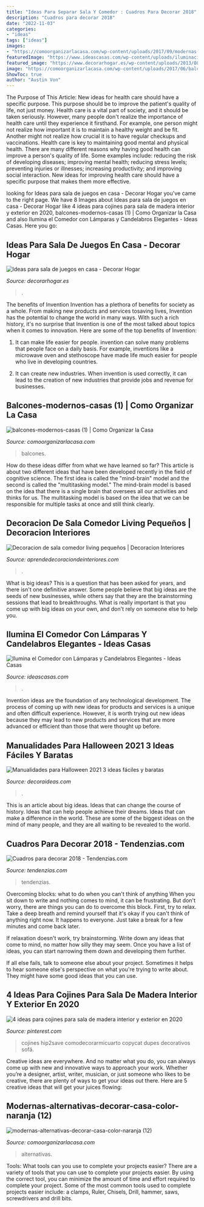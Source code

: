 ```yaml
---
title: "Ideas Para Separar Sala Y Comedor : Cuadros Para Decorar 2018"
description: "Cuadros para decorar 2018"
date: "2022-11-03"
categories:
- "ideas"
tags: ["ideas"]
images:
- "https://comoorganizarlacasa.com/wp-content/uploads/2017/09/modernas-alternativas-decorar-casa-color-naranja-12.jpg"
featuredImage: "https://www.ideascasas.com/wp-content/uploads/iluminacion-estilo.jpg"
featured_image: "https://www.decorarhogar.es/wp-content/uploads/2013/08/sala-de-juegos-en-casa-02.jpg"
image: "https://comoorganizarlacasa.com/wp-content/uploads/2017/06/balcones-modernos-casas-1.jpg"
ShowToc: true
author: "Austin Von"
---
```



The Purpose of This Article: New ideas for health care should have a specific purpose. This purpose should be to improve the patient's quality of life, not just money.
Health care is a vital part of society, and it should be taken seriously. However, many people don't realize the importance of health care until they experience it firsthand. For example, one person might not realize how important it is to maintain a healthy weight and be fit. Another might not realize how crucial it is to have regular checkups and vaccinations. Health care is key to maintaining good mental and physical health. There are many different reasons why having good health can improve a person's quality of life. Some examples include: reducing the risk of developing diseases; improving mental health; reducing stress levels; preventing injuries or illnesses; increasing productivity; and improving social interaction. New ideas for improving health care should have a specific purpose that makes them more effective.

	

		
looking for Ideas para sala de juegos en casa - Decorar Hogar you've came to the right page. We have 8 Images about Ideas para sala de juegos en casa - Decorar Hogar like 4 ideas para cojines para sala de madera interior y exterior en 2020, balcones-modernos-casas (1) | Como Organizar la Casa and also Ilumina el Comedor con Lámparas y Candelabros Elegantes - Ideas Casas. Here you go:
		
    
## Ideas Para Sala De Juegos En Casa - Decorar Hogar

<img loading=lazy src="https://www.decorarhogar.es/wp-content/uploads/2013/08/sala-de-juegos-en-casa-02.jpg" onerror="this.onerror=null;this.src='https://tse3.mm.bing.net/th?id=OIP.yq3-ZCmKNAbUpl9OBy25CgHaE5&amp;pid=15.1';" alt="Ideas para sala de juegos en casa - Decorar Hogar">

_Source: decorarhogar.es_

>. 

	

The benefits of Invention
Invention has a plethora of benefits for society as a whole. From making new products and services tosaving lives, Invention has the potential to change the world in many ways. With such a rich history, it's no surprise that Invention is one of the most talked about topics when it comes to innovation. Here are some of the top benefits of Invention: 
1. It can make life easier for people. invention can solve many problems that people face on a daily basis. For example, inventions like a microwave oven and stethoscope have made life much easier for people who live in developing countries.

2. It can create new industries. When invention is used correctly, it can lead to the creation of new industries that provide jobs and revenue for businesses.

    
## Balcones-modernos-casas (1) | Como Organizar La Casa

<img loading=lazy src="https://comoorganizarlacasa.com/wp-content/uploads/2017/06/balcones-modernos-casas-1.jpg" onerror="this.onerror=null;this.src='https://tse4.mm.bing.net/th?id=OIP.yZt0Ygptlhkyl8F6g0Hc8QHaNK&amp;pid=15.1';" alt="balcones-modernos-casas (1) | Como Organizar la Casa">

_Source: comoorganizarlacasa.com_

>balcones. 

	

How do these ideas differ from what we have learned so far?
This article is about two different ideas that have been developed recently in the field of cognitive science. The first idea is called the "mind-brain" model and the second is called the "multitasking model." The mind-brain model is based on the idea that there is a single brain that oversees all our activities and thinks for us. The multitasking model is based on the idea that we can be responsible for multiple tasks at once and still think clearly.

    
## Decoracion De Sala Comedor Living Pequeños | Decoracion Interiores

<img loading=lazy src="https://aprendedecoraciondeinteriores.com/wp-content/uploads/2019/06/Decoracion-de-sala-comedor-living-pequenos.jpg" onerror="this.onerror=null;this.src='https://tse4.mm.bing.net/th?id=OIP.HfUrTUP8kz0S5FL9A0oBlgHaJ4&amp;pid=15.1';" alt="Decoracion de sala comedor living pequeños | Decoracion Interiores">

_Source: aprendedecoraciondeinteriores.com_

>. 

	

What is big ideas?
This is a question that has been asked for years, and there isn't one definitive answer. Some people believe that big ideas are the seeds of new businesses, while others say that they are the brainstorming sessions that lead to breakthroughs. What is really important is that you come up with big ideas on your own, and don't rely on someone else to help you.

    
## Ilumina El Comedor Con Lámparas Y Candelabros Elegantes - Ideas Casas

<img loading=lazy src="https://www.ideascasas.com/wp-content/uploads/iluminacion-estilo.jpg" onerror="this.onerror=null;this.src='https://tse3.mm.bing.net/th?id=OIP.uuA8hSs-7qbhBHsSHtOeAgAAAA&amp;pid=15.1';" alt="Ilumina el Comedor con Lámparas y Candelabros Elegantes - Ideas Casas">

_Source: ideascasas.com_

>. 

	

Invention ideas are the foundation of any technological development. The process of coming up with new ideas for products and services is a unique and often difficult experience. However, it is worth trying out new ideas because they may lead to new products and services that are more advanced or efficient than those that were thought up before.

    
## Manualidades Para Halloween 2021 3 Ideas Fáciles Y Baratas

<img loading=lazy src="https://decoraideas.com/wp-content/uploads/2013/08/360.jpg" onerror="this.onerror=null;this.src='https://tse4.mm.bing.net/th?id=OIP.QWaTTwDuSyWfJhG9EXS-0QHaE1&amp;pid=15.1';" alt="Manualidades para Halloween 2021 3 ideas fáciles y baratas">

_Source: decoraideas.com_

>. 

	

This is an article about big ideas. Ideas that can change the course of history. Ideas that can help people achieve their dreams. Ideas that can make a difference in the world. These are some of the biggest ideas on the mind of many people, and they are all waiting to be revealed to the world.

    
## Cuadros Para Decorar 2018 - Tendenzias.com

<img loading=lazy src="http://tendenzias.com/wp-content/uploads/cuadros-para-decorar1.jpg" onerror="this.onerror=null;this.src='https://tse1.mm.bing.net/th?id=OIP.TeRwhlQKYMqhqLx_hhQt2wHaKE&amp;pid=15.1';" alt="Cuadros para decorar 2018 - Tendenzias.com">

_Source: tendenzias.com_

>tendenzias. 

	

Overcoming blocks: what to do when you can't think of anything
When you sit down to write and nothing comes to mind, it can be frustrating. But don't worry, there are things you can do to overcome this block.
First, try to relax. Take a deep breath and remind yourself that it's okay if you can't think of anything right now. It happens to everyone. Just take a break for a few minutes and come back later.

If relaxation doesn't work, try brainstorming. Write down any ideas that come to mind, no matter how silly they may seem. Once you have a list of ideas, you can start narrowing them down and developing them further.

If all else fails, talk to someone else about your project. Sometimes it helps to hear someone else's perspective on what you're trying to write about. They might have some good ideas that you can use.

    
## 4 Ideas Para Cojines Para Sala De Madera Interior Y Exterior En 2020

<img loading=lazy src="https://i.pinimg.com/736x/f0/14/39/f01439d9194ccb70066eb9c8b09b2ab2.jpg" onerror="this.onerror=null;this.src='https://tse2.mm.bing.net/th?id=OIP.Mp_LYIQTJhacvzlYEhf9YAHaD4&amp;pid=15.1';" alt="4 ideas para cojines para sala de madera interior y exterior en 2020">

_Source: pinterest.com_

>cojines hip2save comodecorarmicuarto copycat dupes decorativos sofá. 

	

Creative ideas are everywhere. And no matter what you do, you can always come up with new and innovative ways to approach your work. Whether you’re a designer, artist, writer, musician, or just someone who likes to be creative, there are plenty of ways to get your ideas out there. Here are 5 creative ideas that will get your juices flowing: 

    
## Modernas-alternativas-decorar-casa-color-naranja (12)

<img loading=lazy src="https://comoorganizarlacasa.com/wp-content/uploads/2017/09/modernas-alternativas-decorar-casa-color-naranja-12.jpg" onerror="this.onerror=null;this.src='https://tse2.mm.bing.net/th?id=OIP.w5_AuOqz8KJ4Y1L0J-WtvAHaLH&amp;pid=15.1';" alt="modernas-alternativas-decorar-casa-color-naranja (12)">

_Source: comoorganizarlacasa.com_

>alternativas. 

	

Tools: What tools can you use to complete your projects easier?
There are a variety of tools that you can use to complete your projects easier. By using the correct tool, you can minimize the amount of time and effort required to complete your project. Some of the most common tools used to complete projects easier include: a clamps, Ruler, Chisels, Drill, hammer, saws, screwdrivers and drill bits.

